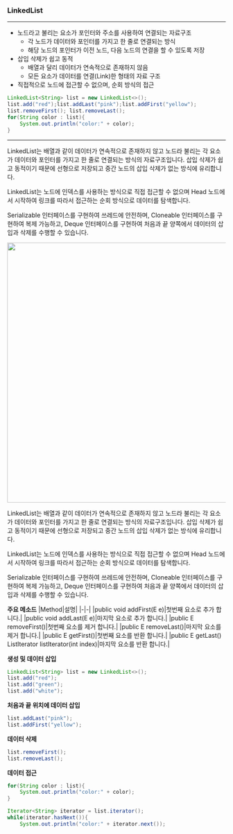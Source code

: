 ### LinkedList
***
* 노드라고 불리는 요소가 포인터와 주소를 사용하여 연결되는 자료구조
    * 각 노드가 데이터와 포인터를 가지고 한 줄로 연결되는 방식
    * 해당 노드의 포인터가 이전 노드, 다음 노드의 연결을 할 수 있도록 저장
* 삽입 삭제가 쉽고 동적
    * 배열과 달리 데이터가 연속적으로 존재하지 않음
    * 모든 요소가 데이터를 연결(Link)한 형태의 자료 구조
* 직접적으로 노드에 접근할 수 없으며, 순회 방식의 접근

```java
LinkedList<String> list = new LinkedList<>();
list.add("red");list.addLast("pink");list.addFirst("yellow");
list.removeFirst(); list.removeLast();
for(String color : list){
    System.out.println("color:" + color);
}
```
***
LinkedList는 배열과 같이 데이터가 연속적으로 존재하지 않고 노드라 불리는 각 요소가 데이터와 포인터를 가지고 한 줄로 연결되는 방식의 자료구조입니다. 삽입 삭제가 쉽고 동적이기 때문에 선형으로 저장되고 중간 노드의 삽입 삭제가 없는 방식에 유리합니다.

LinkedList는 노드에 인덱스를 사용하는 방식으로 직접 접근할 수 없으며 Head 노드에서 시작하여 링크를 따라서 접근하는 순회 방식으로 데이터를 탐색합니다.

Serializable 인터페이스를 구현하여 쓰레드에 안전하며, Cloneable 인터페이스를 구현하여 복제 가능하고, Deque 인터페이스를 구현하여 처음과 끝 양쪽에서 데이터의 삽입과 삭제를 수행할 수 있습니다.

<img src="../images/image05.png" width="600" />

LinkedList는 배열과 같이 데이터가 연속적으로 존재하지 않고 노드라 불리는 각 요소가 데이터와 포인터를 가지고 한 줄로 연결되는 방식의 자료구조입니다. 삽입 삭제가 쉽고 동적이기 때문에 선형으로 저장되고 중간 노드의 삽입 삭제가 없는 방식에 유리합니다.

LinkedList는 노드에 인덱스를 사용하는 방식으로 직접 접근할 수 없으며 Head 노드에서 시작하여 링크를 따라서 접근하는 순회 방식으로 데이터를 탐색합니다.

Serializable 인터페이스를 구현하여 쓰레드에 안전하며, Cloneable 인터페이스를 구현하여 복제 가능하고, Deque 인터페이스를 구현하여 처음과 끝 양쪽에서 데이터의 삽입과 삭제를 수행할 수 있습니다.

**주요 메소드**
|Method|설명|
|-|-|
|public void addFirst(E e)|첫번째 요소로 추가 합니다.|
|public void addLast(E e)|마지막 요소로 추가 합니다.|
|public E removeFirst()|첫번째 요소를 제거 합니다.|
|public E removeLast()|마지막 요소를 제거 합니다.|
|public E getFirst()|첫번째 요소를 반환 합니다.|
|public E getLast()<br />ListIterator<E> listIterator(int index)|마지막 요소를 반환 합니다.|

**생성 및 데이터 삽입**
```java
LinkedList<String> list = new LinkedList<>();
list.add("red");
list.add("green");
list.add("white");
```
**처음과 끝 위치에 데이터 삽입**
```java
list.addLast("pink");
list.addFirst("yellow");
```
**데이터 삭제**
```java
list.removeFirst();
list.removeLast();
```
**데이터 접근**
```java
for(String color : list){
    System.out.println("color:" + color);
}

Iterator<String> iterator = list.iterator();
while(iterator.hasNext()){
    System.out.println("color:" + iterator.next());
```

<br />

